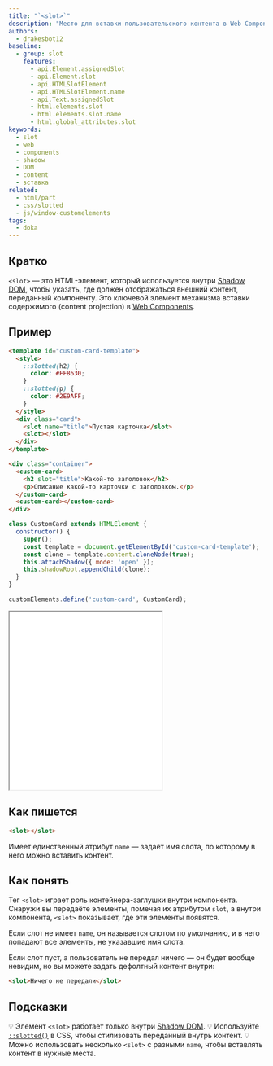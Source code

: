 ```yaml
---
title: "`<slot>`"
description: "Место для вставки пользовательского контента в Web Components."
authors:
  - drakesbot12
baseline:
  - group: slot
    features:
      - api.Element.assignedSlot
      - api.Element.slot
      - api.HTMLSlotElement
      - api.HTMLSlotElement.name
      - api.Text.assignedSlot
      - html.elements.slot
      - html.elements.slot.name
      - html.global_attributes.slot
keywords:
  - slot
  - web
  - components
  - shadow
  - DOM
  - content
  - вставка
related:
  - html/part
  - css/slotted
  - js/window-customelements
tags:
  - doka
---
```


## Кратко

`<slot>` — это HTML-элемент, который используется внутри [Shadow DOM](/js/shadowdom/), чтобы указать, где должен отображаться внешний контент, переданный компоненту. Это ключевой элемент механизма вставки содержимого (content projection) в [Web Components](/tools/web-components).

## Пример

```html
<template id="custom-card-template">
  <style>
    ::slotted(h2) {
      color: #FF8630;
    }
    ::slotted(p) {
      color: #2E9AFF;
    }
  </style>
  <div class="card">
    <slot name="title">Пустая карточка</slot>
    <slot></slot>
  </div>
</template>

<div class="container">
  <custom-card>
    <h2 slot="title">Какой-то заголовок</h2>
    <p>Описание какой-то карточки с заголовком.</p>
  </custom-card>
  <custom-card></custom-card>
</div>
```

```js
class CustomCard extends HTMLElement {
  constructor() {
    super();
    const template = document.getElementById('custom-card-template');
    const clone = template.content.cloneNode(true);
    this.attachShadow({ mode: 'open' });
    this.shadowRoot.appendChild(clone);
  }
}

customElements.define('custom-card', CustomCard);
```

<iframe title="Демо работы slot в Web Components" src="demos/basic/" height="350"></iframe>

## Как пишется

```html
<slot></slot>
```

Имеет единственный атрибут `name` — задаёт имя слота, по которому в него можно вставить контент.

## Как понять

Тег `<slot>` играет роль контейнера-заглушки внутри компонента. Снаружи вы передаёте элементы, помечая их атрибутом `slot`, а внутри компонента, `<slot>` показывает, где эти элементы появятся.

Если слот не имеет `name`, он называется слотом по умолчанию, и в него попадают все элементы, не указавшие имя слота.

Если слот пуст, а пользователь не передал ничего — он будет вообще невидим, но вы можете задать дефолтный контент внутри:

```html
<slot>Ничего не передали</slot>
```

## Подсказки

💡 Элемент `<slot>` работает только внутри [Shadow DOM](/js/shadowdom/).
💡 Используйте [`::slotted()`](/css/slotted/) в CSS, чтобы стилизовать переданный внутрь контент.
💡 Можно использовать несколько `<slot>` с разными `name`, чтобы вставлять контент в нужные места.
